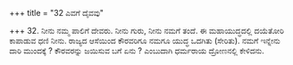 +++
title = "32 ಎವಗೆ ದೈವವು"

+++
32. ನೀನು ನಮ್ಮ ಪಾಲಿಗೆ ದೇವರು. ನೀನು ಗುರು, ನೀನು ನಮಗೆ ತಂದೆ. ಈ ಮಹಾಯುದ್ಧದಲ್ಲಿ ದಯೆತೋರಿ ಕಾಪಾಡುವ ಧಣಿ ನೀನು. ರಾಜ್ಯದ ಆಸೆಯಿಂದ ಕೌರವರಿಗೂ ನಮಗೂ ಯುದ್ಧ ಒದಗಿತು (ಸೇರಿತು). ನಮಗೆ ಇನ್ನೇನು ದಾರಿ ಮುಂದಕ್ಕೆ ? ಕೌರವರನ್ನು ಜಯಿಸುವ ಬಗೆ ಏನು ? ಎಂಬುದಾಗಿ ಧರ್ಮರಾಯ ದ್ರೋಣನಲ್ಲಿ ಕೇಳಿದನು.